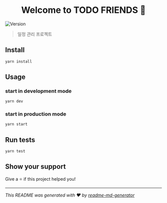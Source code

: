 <h1 align="center">Welcome to TODO FRIENDS 👋</h1>
<p>
  <img alt="Version" src="https://img.shields.io/badge/version-0.0.1-blue.svg?cacheSeconds=2592000" />
</p>

> 일정 관리 프로젝트

## Install

```sh
yarn install
```

## Usage

### start in development mode
```sh
yarn dev
```

### start in production mode
```sh
yarn start
```


## Run tests

```sh
yarn test
```

## Show your support

Give a ⭐️ if this project helped you!

***
_This README was generated with ❤️ by [readme-md-generator](https://github.com/kefranabg/readme-md-generator)_
